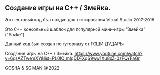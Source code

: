 Создание игры на C++ / Змейка.
-----------------------------------

Это тестовый  код был создан для тестирования Visual Studio 2017-2019.

Это C++ консольный шаблон для популярной мини-игры "Змейка" ("Snake").

Данный код был создан по туториалу от ГОШИ ДУДАРЬ:

Создание игры на C++ / Змейка.
https://www.youtube.com/watch?v=6qaAZTwemXY&list=PL0lO_mIqDDFXqS9ww1Xu8dZ-0zFQYFaGr

GOSHA & SGIMAN @ 2022

   
